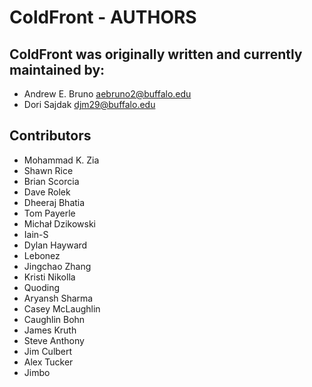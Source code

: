 # ColdFront - AUTHORS

## ColdFront was originally written and currently maintained by:

- Andrew E. Bruno <aebruno2@buffalo.edu>
- Dori Sajdak <djm29@buffalo.edu>

## Contributors

- Mohammad K. Zia
- Shawn Rice
- Brian Scorcia
- Dave Rolek
- Dheeraj Bhatia
- Tom Payerle
- Michał Dzikowski
- Iain-S
- Dylan Hayward
- Lebonez
- Jingchao Zhang
- Kristi Nikolla
- Quoding
- Aryansh Sharma
- Casey McLaughlin
- Caughlin Bohn
- James Kruth
- Steve Anthony
- Jim Culbert
- Alex Tucker
- Jimbo
